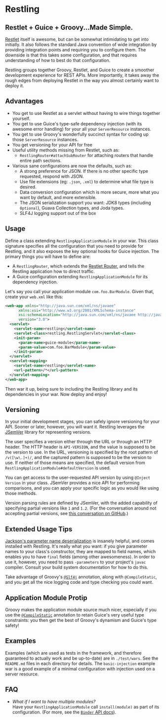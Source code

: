 Restling
========

Restlet + Guice + Groovy...Made Simple.
--------------------------------------------------

[Restlet](http://restlet.com/products/restlet-framework/features/) itself is awesome, but can be somewhat intimidating to get into initially. It also follows
the standard Java convention of wide integration by providing integration points and requiring you to configure them. The downside is that this takes some
configuration, and that requires understanding of how to best do that configuration.

Restling groups together Groovy, Restlet, and Guice to create a smoother development experience for REST APIs. More importantly, it takes away the rough edges
from deploying Restlet in the way you almost certainly want to deploy it.

Advantages
--------------

  * You get to use Restlet as a servlet without having to wire things together yourself.
  * You get to use Guice's type-safe dependency injection (with its awesome error handling) for your all your `ServerResource` instances.
  * You get to use Groovy's wonderfully succinct syntax for coding up those `ServerResource` instances.
  * You get versioning for your API for free
  * Useful utility methods missing from Restlet, such as:
    * `RestlingRouter#attachSubRouter` for attaching routers that handle entire path sections.
  * Various sane configurations are now the defaults, such as:
    * A strong preference for JSON. If there is no other specific type requested, respond with JSON.
    * Use file extensions (eg: `.json`, `.xml`) to determine what file type is desired.
    * Data conversion configuration which is more secure, more what you want by default, and more extensible.
    * The JSON serialization support you want: JDK8 types (including `Optional`), Guava Collection types, and Joda types.
    * SLF4J logging support out of the box

Usage
---------------

Define a class extending `RestlingApplicationModule` in your war. This class signature specifies all the configuration that you need to provide for Restling,
and it also exposes the key optional hooks for Guice injection. The primary things you will have to define are:

  * A `RestlingRouter`, which extends the [Restlet Router](http://restlet.com/technical-resources/restlet-framework/guide/2.3/core/routing/hierarchical-uris),
    and tells the Restling application how to direct traffic.
  * A Guice configuration extending `RestlingApplicationModule` for its dependency injection.

Let's say you call your application module `com.foo.BarModule`.  Given that, create your `web.xml` like this:

```xml
<web-app xmlns="http://java.sun.com/xml/ns/javaee"
      xmlns:xsi="http://www.w3.org/2001/XMLSchema-instance"
      xsi:schemaLocation="http://java.sun.com/xml/ns/javaee http://java.sun.com/xml/ns/javaee/web-app_3_0.xsd"
      version="3.0">
  <servlet>
    <servlet-name>restling</servlet-name>
    <servlet-class>restling.RestlingServlet</servlet-class>
    <init-param>
      <param-name>guice-module</param-name>
      <param-value>com.foo.BarModule</param-value>
    </init-param>
  </servlet>
  <servlet-mapping>
    <servlet-name>restling</servlet-name>
    <url-pattern>/*</url-pattern>
  </servlet-mapping>
</web-app>
```

Then war it up, being sure to including the Restling library and its dependencies in your war. Now deploy and enjoy!

Versioning
------------

In your initial development stages, you can safely ignore versioning for your API. Sooner or later, however, you will want it. Restling leverages the
[JSemVer](https://github.com/zafarkhaja/jsemver) library for representing versions.

The user specifies a version either through the URL or through an HTTP header.  The HTTP header is `API-VERSION`, and the value is supposed to be the version to use.
In the URL, versioning is specified by the root pattern of `/v([\w\.]+)/`, and the captured pattern is supposed to be the version to use. If neither of those means
are specified, the default version from `RestlingApplicationModule#defaultVersion` is used.

You can get access to the user-requested API version by using `@Inject Version` in your class. JSemVer provides a nice API for performing comparisons, and you can
apply your specific logic as you would like using those methods.

Version parsing rules are defined by JSemVer, with the added capability of specifying partial versions like `1` and
`1.2`. (For the conversation around not accepting partial versions, see
[this conversation on GitHub](https://github.com/zafarkhaja/jsemver/issues/15?_pjax=%23js-repo-pjax-container#issuecomment-68672473).)


Extended Usage Tips
--------------------

[Jackson's parameter name deserialization](https://github.com/FasterXML/jackson-module-parameter-names) is insanely helpful, and comes installed with Restling.
It's really what you want:
if you give parameter names to your class's constructor, they are mapped to field names, which enables you to have `final` fields (among other awesomeness).
In order to use it, however, you need to pass `-parameters` to your project's `javac` compiler. Consult your build system documentation for how to do this.

Take advantage of Groovy's [`@Slf4j`](http://docs.groovy-lang.org/latest/html/api/groovy/util/logging/Slf4j.html) annotation, along with `@CompileStatic`, and
you get all the nice logging code and type checking you could want.

Application Module Protip
---------------------------

Groovy makes the application module source much nicer, especially if you use the
[`@CompileStatic`](http://docs.groovy-lang.org/latest/html/gapi/groovy/transform/CompileStatic.html) annotation to retain Guice's very useful type constraints:
you then get the best of Groovy's dynamism and Guice's type safety!

Examples
-----------

Examples (which are used as tests in the framework, and therefore guaranteed to actually work and be up-to-date) are in `./test/wars`. See the `README.md` files
in each directory for details. The `basic-injection` example war is a good example of a minimal configuration with injection used on a server resource.

FAQ
-------

  * *What if I want to have multiple modules?* <br />Have your `RestlingApplicationModule` call `install(module)` as part of its configuration. (For more, see the [`Binder` API docs](http://google.github.io/guice/api-docs/latest/javadoc/com/google/inject/Binder.html#install-com.google.inject.Module-)).
